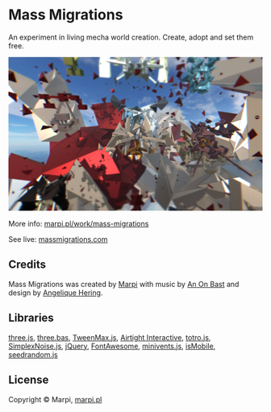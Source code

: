 # Mass Migrations
An experiment in living mecha world creation. Create, adopt and set them free.

[![Mass Migrations](/textures/cover.jpg "Mass Migrations")](https://marpi.pl/work/mass-migrations/)

More info: [marpi.pl/work/mass-migrations](https://marpi.pl/work/mass-migrations/)

See live: [massmigrations.com](https://massmigrations.com/)

Credits
-------

Mass Migrations was created by [Marpi](http://marpi.pl) with music by [An On Bast](http://www.anonbast.com/) and design by [Angelique Hering](http://ahering.com/).

Libraries
-------

[three.js](https://github.com/mrdoob/three.js/), [three.bas](https://github.com/zadvorsky/three.bas), [TweenMax.js](https://greensock.com/tweenmax), [Airtight Interactive](https://www.airtightinteractive.com/2013/10/making-audio-reactive-visuals/), [totro.js](https://www.dwheeler.com/totro.html), [SimplexNoise.js](https://github.com/josephg/noisejs), [jQuery](https://github.com/jquery/jquery), [FontAwesome](http://fontawesome.io/), [minivents.js](https://github.com/allouis/minivents), [isMobile](https://github.com/kaimallea/isMobile), [seedrandom.js](https://github.com/davidbau/seedrandom)


License
-------

Copyright © Marpi, [marpi.pl](https://marpi.pl/)